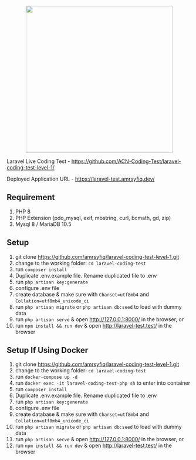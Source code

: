<p align="center"><a href="https://laravel.com" target="_blank"><img src="https://raw.githubusercontent.com/laravel/art/master/logo-lockup/5%20SVG/2%20CMYK/1%20Full%20Color/laravel-logolockup-cmyk-red.svg" width="400"></a></p>

Laravel Live Coding Test - https://github.com/ACN-Coding-Test/laravel-coding-test-level-1/

Deployed Application URL - https://laravel-test.amrsyfiq.dev/

## Requirement
1.    PHP 8
2.    PHP Extension (pdo_mysql, exif, mbstring, curl, bcmath, gd, zip)
3.    Mysql 8 / MariaDB 10.5

## Setup
1.    git clone https://github.com/amrsyfiq/laravel-coding-test-level-1.git 
2.    change to the working folder: `cd laravel-coding-test` 
3.    run `composer install`
4.    Duplicate .env.example file. Rename duplicated file to .env
5.    run `php artisan key:generate`
6.    configure .env file
7.    create database & make sure with `Charset=utf8mb4` and `Collation=utf8mb4_unicode_ci`
8.    run `php artisan migrate` or `php artisan db:seed` to load with dummy data
9.    run `php artisan serve` & open http://127.0.0.1:8000/ in the browser, or
10.   run `npm install && run dev` & open http://laravel-test.test/ in the browser

## Setup If Using Docker
1.    git clone https://github.com/amrsyfiq/laravel-coding-test-level-1.git
2.    change to the working folder: `cd laravel-coding-test`
3.    run `docker-compose up -d`
4.    run `docker exec -it laravel-coding-test-php sh` to enter into container
5.    run `composer install`
6.    Duplicate .env.example file. Rename duplicated file to .env
7.    run `php artisan key:generate`
8.    configure .env file
9.    create database & make sure with `Charset=utf8mb4` and `Collation=utf8mb4_unicode_ci`
10.   run `php artisan migrate` or `php artisan db:seed` to load with dummy data
11.   run `php artisan serve` & open http://127.0.0.1:8000/ in the browser, or
12.   run `npm install && run dev` & open http://laravel-test.test/ in the browser
